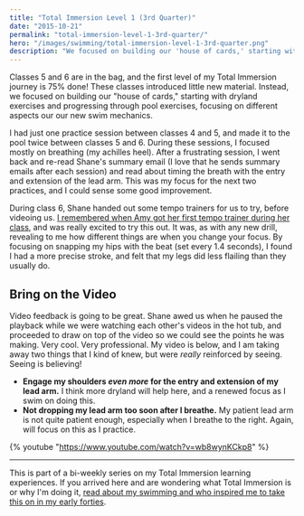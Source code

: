 ```yaml
---
title: "Total Immersion Level 1 (3rd Quarter)"
date: "2015-10-21"
permalink: "total-immersion-level-1-3rd-quarter/"
hero: "/images/swimming/total-immersion-level-1-3rd-quarter.png"
description: "We focused on building our 'house of cards,' starting with dryland exercises and progressing through pool exercises, focusing on different aspects our our new swim mechanics."
---
```


Classes 5 and 6 are in the bag, and the first level of my Total Immersion journey is 75% done! These classes introduced little new material. Instead, we focused on building our "house of cards," starting with dryland exercises and progressing through pool exercises, focusing on different aspects our our new swim mechanics.

I had just one practice session between classes 4 and 5, and made it to the pool twice between classes 5 and 6. During these sessions, I focused mostly on breathing (my achilles heel). After a frustrating session, I went back and re-read Shane's summary email (I love that he sends summary emails after each session) and read about timing the breath with the entry and extension of the lead arm. This was my focus for the next two practices, and I could sense some good improvement.

During class 6, Shane handed out some tempo trainers for us to try, before videoing us. [I remembered when Amy got her first tempo trainer during her class](http://skirtrunner.com/swim/total-immersion-week-7/), and was really excited to try this out. It was, as with any new drill, revealing to me how different things are when you change your focus. By focusing on snapping my hips with the beat (set every 1.4 seconds), I found I had a more precise stroke, and felt that my legs did less flailing than they usually do.

## Bring on the Video

Video feedback is going to be great. Shane awed us when he paused the playback while we were watching each other's videos in the hot tub, and proceeded to draw on top of the video so we could see the points he was making. Very cool. Very professional. My video is below, and I am taking away two things that I kind of knew, but were *really* reinforced by seeing. Seeing is believing!

- **Engage my shoulders *even more* for the entry and extension of my lead arm.** I think more dryland will help here, and a renewed focus as I swim on doing this.
- **Not dropping my lead arm too soon after I breathe.** My patient lead arm is not quite patient enough, especially when I breathe to the right. Again, will focus on this as I practice.

{% youtube "https://www.youtube.com/watch?v=wb8wynKCkp8" %}

---

This is part of a bi-weekly series on my Total Immersion learning experiences. If you arrived here and are wondering what Total Immersion is or why I'm doing it, [read about my swimming and who inspired me to take this on in my early forties](/swimming/).
